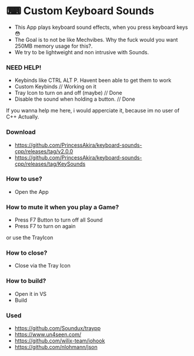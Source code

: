 # ⌨ Custom Keyboard Sounds
- This App plays keyboard sound effects, when you press keyboard keys 😳
- The Goal is to not be like Mechvibes. Why the fuck would you want 250MB memory usage for this?.
- We try to be lightweight and non intrusive with Sounds.

### NEED HELP!

- Keybinds like CTRL ALT P. Havent been able to get them to work
- Custom Keybinds // Working on it
- Tray Icon to turn on and off (maybe) // Done 
- Disable the sound when holding a button. // Done

If you wanna help me here, i would apperciate it, because im no user of C++ Actually.

### Download

- https://github.com/PrincessAkira/keyboard-sounds-cpp/releases/tag/v2.0.0
- https://github.com/PrincessAkira/keyboard-sounds-cpp/releases/tag/KeySounds

### How to use?

- Open the App

### How to mute it when you play a Game?

- Press F7 Button to turn off all Sound
- Press F7 to turn on again

or use the TrayIcon

### How to close?

- Close via the Tray Icon

### How to build?

- Open it in VS
- Build

### Used

- https://github.com/Soundux/traypp
- https://www.un4seen.com/
- https://github.com/wilix-team/iohook
- https://github.com/nlohmann/json
